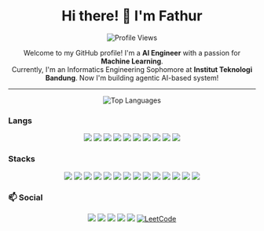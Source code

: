 <h1 align="center">Hi there! 👋 I'm Fathur</h1>

<p align="center">
  <img src="https://komarev.com/ghpvc/?username=fathurwithyou&style=plastic" alt="Profile Views">
</p>

<p align="center">
  Welcome to my GitHub profile! I'm a <strong>AI Engineer</strong> with a passion for <strong>Machine Learning</strong>. <br>
  Currently, I'm an Informatics Engineering Sophomore at <strong>Institut Teknologi Bandung</strong>. Now I'm building agentic AI-based system!
</p>

---

<p align="center">
  <img src="https://github-readme-stats.vercel.app/api/top-langs/?username=fathurwithyou&layout=compact&hide=jupyter%20notebook&langs_count=10" alt="Top Languages" />
</p>

### Langs 
<p align="center">
  <img src="https://img.shields.io/badge/Python-3776AB?style=plastic&logo=python&logoColor=white" />
  <img src="https://img.shields.io/badge/R-276DC3?style=plastic&logo=r&logoColor=white" />
  <img src="https://img.shields.io/badge/Java-ED8B00?style=plastic&logo=openjdk&logoColor=white" />
    <img src="https://img.shields.io/badge/JavaScript-F7DF1E?style=plastic&logo=javascript&logoColor=black" />

  <img src="https://img.shields.io/badge/SQL-4479A1?style=plastic&logo=postgresql&logoColor=white" />
  <img src="https://img.shields.io/badge/C%2FC++-00599C?style=plastic&logo=cplusplus&logoColor=white" />
  <img src="https://img.shields.io/badge/Go-00ADD8?style=plastic&logo=go&logoColor=white" />
  <img src="https://img.shields.io/badge/Haskell-5D4F85?style=plastic&logo=haskell&logoColor=white" />
  <img src="https://img.shields.io/badge/Prolog-E61B23?style=plastic&logo=prolog&logoColor=white" />
  <img src="https://img.shields.io/badge/TypeScript-3178C6?style=plastic&logo=typescript&logoColor=white" />
</p>

### Stacks 
<p align="center">
  <img src="https://img.shields.io/badge/TensorFlow-FF6F00?style=plastic&logo=tensorflow&logoColor=white" />
  <img src="https://img.shields.io/badge/PyTorch-EE4C2C?style=plastic&logo=pytorch&logoColor=white" />
  <img src="https://img.shields.io/badge/Keras-D00000?style=plastic&logo=keras&logoColor=white" />
  <img src="https://img.shields.io/badge/Numpy-013243?style=plastic&logo=numpy&logoColor=white" />
  <img src="https://img.shields.io/badge/Pandas-150458?style=plastic&logo=pandas&logoColor=white" />
  <img src="https://img.shields.io/badge/Tableau-E97627?style=plastic&logo=tableau&logoColor=white" />
  <img src="https://img.shields.io/badge/Express.js-000000?style=plastic&logo=express&logoColor=white" />
  <img src="https://img.shields.io/badge/Next.js-000000?style=plastic&logo=next.js&logoColor=white" />
  <img src="https://img.shields.io/badge/MongoDB-4EA94B?style=plastic&logo=mongodb&logoColor=white" />
  <img src="https://img.shields.io/badge/PostgreSQL-336791?style=plastic&logo=postgresql&logoColor=white" />
  <img src="https://img.shields.io/badge/Flask-000000?style=plastic&logo=flask&logoColor=white" />
  <img src="https://img.shields.io/badge/Fiber-000000?style=plastic&logo=fiber&logoColor=white" />
  <img src="https://img.shields.io/badge/Hugging%20Face-FFDD00?style=plastic&logo=huggingface&logoColor=white" />
  <img src="https://img.shields.io/badge/Django-092E20?style=plastic&logo=django&logoColor=white" />
</p>

### 📫 Social
<p align="center">
  <a href="mailto:rizkyfathur326@gmail.com"><img src="https://img.shields.io/badge/Email-D14836?style=plastic&logo=gmail&logoColor=white" /></a>
  <a href="https://www.linkedin.com/in/fathurwithyou"><img src="https://custom-icon-badges.demolab.com/badge/LinkedIn-0A66C2?logo=linkedin-white&logoColor=fff" /></a>
  <a href="https://x.com/fathurwithyou"><img src="https://img.shields.io/badge/X-%23000000.svg?style=plastic&logo=X&logoColor=white" /></a>
  <a href="https://medium.com/@fathurwithyou"><img src="https://img.shields.io/badge/Medium-12100E?style=plastic&logo=medium&logoColor=white" /></a>
  <a href="https://www.kaggle.com/fathurwithyou"><img src="https://img.shields.io/badge/Kaggle-20BEFF?style=plastic&logo=kaggle&logoColor=white" /></a>
  <a href="https://leetcode.com/fathurwithyou/">
    <img src="https://img.shields.io/badge/LeetCode-FFA116?style=plastic&logo=leetcode&logoColor=black" alt="LeetCode">
  </a>
</p>
